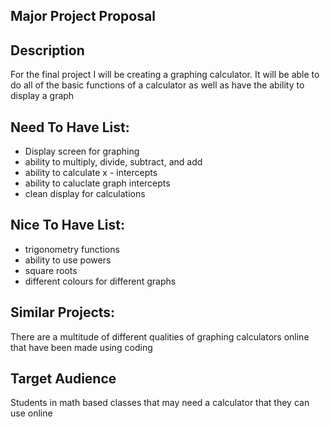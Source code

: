 Major Project Proposal
--------------------------------------------------------------
Description
--------------------------------------------------------------
For the final project I will be creating a graphing calculator. It will be able to do all of the basic functions of a calculator as well as have the ability to display a graph

Need To Have List:
--------------------------------------------------------------
- Display screen for graphing
- ability to multiply, divide, subtract, and add
- ability to calculate x - intercepts
- ability to caluclate graph intercepts
- clean display for calculations

Nice To Have List:
--------------------------------------------------------------
- trigonometry functions
- ability to use powers
- square roots
- different colours for different graphs

Similar Projects:
--------------------------------------------------------------
There are a multitude of different qualities of graphing calculators online that have been made using coding

Target Audience
--------------------------------------------------------------
Students in math based classes that may need a calculator that they can use online
